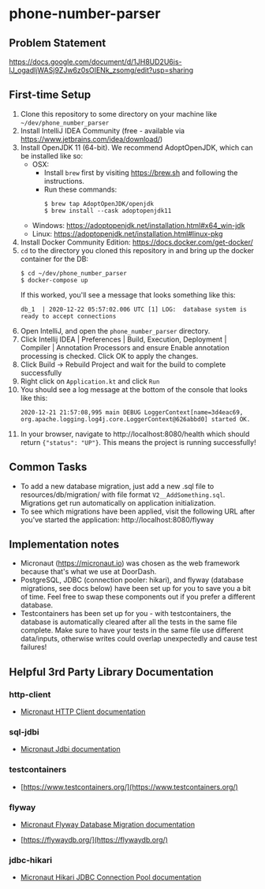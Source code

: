 # phone-number-parser
## Problem Statement
https://docs.google.com/document/d/1JH8UD2U6is-lJ_ogadIjWASj9ZJw6z0sOIENk_zsomg/edit?usp=sharing
## First-time Setup
1. Clone this repository to some directory on your machine like `~/dev/phone_number_parser`
1. Install IntelliJ IDEA Community (free - available via https://www.jetbrains.com/idea/download/)
1. Install OpenJDK 11 (64-bit). We recommend AdoptOpenJDK, which can be installed like so:
   - OSX: 
     - Install `brew` first by visiting https://brew.sh and following the instructions.
     - Run these commands: 
       ```
       $ brew tap AdoptOpenJDK/openjdk
       $ brew install --cask adoptopenjdk11
       ```
   - Windows: https://adoptopenjdk.net/installation.html#x64_win-jdk
   - Linux: https://adoptopenjdk.net/installation.html#linux-pkg
1. Install Docker Community Edition: https://docs.docker.com/get-docker/
1. `cd` to the directory you cloned this repository in and bring up the docker container for the DB:
   ```
   $ cd ~/dev/phone_number_parser
   $ docker-compose up
   ```
   If this worked, you'll see a message that looks something like this:
   ```
   db_1  | 2020-12-22 05:57:02.006 UTC [1] LOG:  database system is ready to accept connections
   ```
1. Open IntelliJ, and open the `phone_number_parser` directory.
1. Click Intellij IDEA | Preferences | Build, Execution, Deployment | Compiler | Annotation Processors and ensure Enable annotation processing is checked. Click OK to apply the changes.
1. Click Build -> Rebuild Project and wait for the build to complete successfully
1. Right click on `Application.kt` and click `Run`
1. You should see a log message at the bottom of the console that looks like this:
   ```
   2020-12-21 21:57:08,995 main DEBUG LoggerContext[name=3d4eac69, org.apache.logging.log4j.core.LoggerContext@626abbd0] started OK.
   ```
1. In your browser, navigate to http://localhost:8080/health which should return `{"status": "UP"}`. This means the project is running successfully!

## Common Tasks
- To add a new database migration, just add a new .sql file to resources/db/migration/ with file format `V2__AddSomething.sql`. Migrations get run automatically on application initialization.
- To see which migrations have been applied, visit the following URL after you've started the application: http://localhost:8080/flyway
## Implementation notes
- Micronaut (https://micronaut.io) was chosen as the web framework because that's what we use at DoorDash.
- PostgreSQL, JDBC (connection pooler: hikari), and flyway (database migrations, see docs below) have been set up for you to save you a bit of time. Feel free to swap these components out if you prefer a different database.
- Testcontainers has been set up for you - with testcontainers, the database is automatically cleared after all the tests in the same file complete. Make sure to have your tests in the same file use different data/inputs, otherwise writes could overlap unexpectedly and cause test failures!
## Helpful 3rd Party Library Documentation
### http-client

- [Micronaut HTTP Client documentation](https://docs.micronaut.io/latest/guide/index.html#httpClient)

### sql-jdbi

- [Micronaut Jdbi documentation](https://micronaut-projects.github.io/micronaut-sql/latest/guide/index.html#jdbi)

### testcontainers

- [https://www.testcontainers.org/](https://www.testcontainers.org/)

### flyway

- [Micronaut Flyway Database Migration documentation](https://micronaut-projects.github.io/micronaut-flyway/latest/guide/index.html)

- [https://flywaydb.org/](https://flywaydb.org/)

### jdbc-hikari

- [Micronaut Hikari JDBC Connection Pool documentation](https://micronaut-projects.github.io/micronaut-sql/latest/guide/index.html#jdbc)

